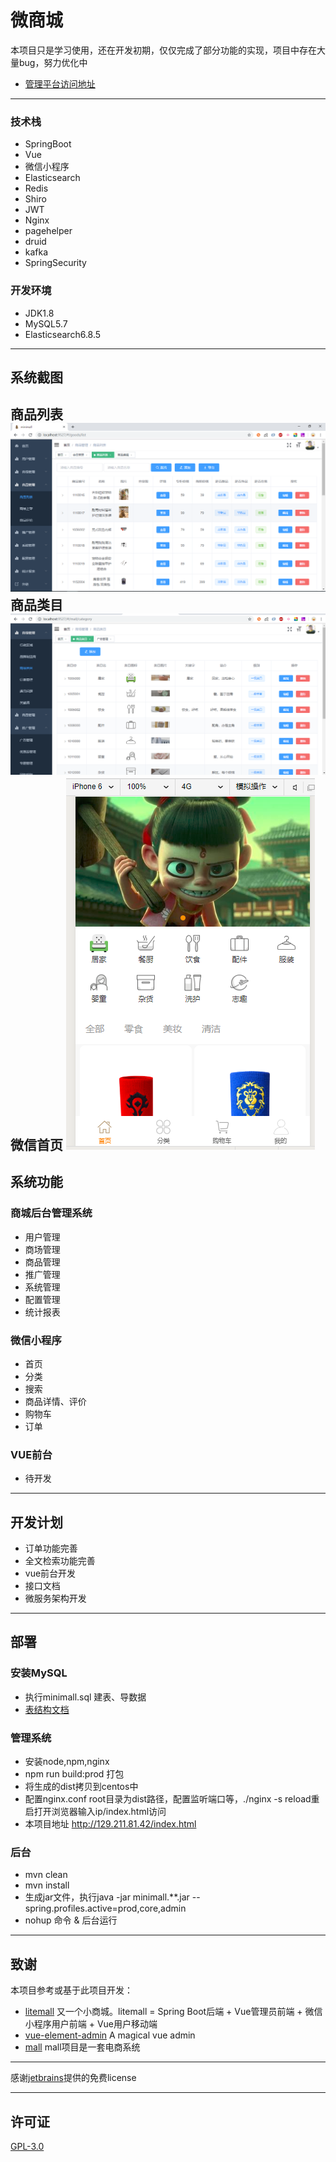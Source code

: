 # 微商城

 本项目只是学习使用，还在开发初期，仅仅完成了部分功能的实现，项目中存在大量bug，努力优化中
*  [管理平台访问地址](http://129.211.81.42/index.html)
---
### 技术栈
 - SpringBoot
 - Vue
 - 微信小程序
 - Elasticsearch
 - Redis
 - Shiro
 - JWT
 - Nginx
 - pagehelper
 - druid
 - kafka
 - SpringSecurity
### 开发环境
 - JDK1.8
 - MySQL5.7
 - Elasticsearch6.8.5
---
## 系统截图
商品列表
![商品列表](./file/pic/goods_list.png)
商品类目
![商品类目](./file/pic/category.png)
微信首页
![微信首页](./file/pic/wx_home.png)
---
## 系统功能

### 商城后台管理系统
- 用户管理
- 商场管理
- 商品管理
- 推广管理
- 系统管理
- 配置管理
- 统计报表
	
### 微信小程序
* 首页
* 分类
* 搜索
* 商品详情、评价
* 购物车
* 订单

### VUE前台
* 待开发

---
## 开发计划
* 订单功能完善
* 全文检索功能完善
* vue前台开发
* 接口文档
* 微服务架构开发
---
## 部署
### 安装MySQL
* 执行minimall.sql 建表、导数据
* [表结构文档](./file/doc/table.docx)

### 管理系统
* 安装node,npm,nginx
* npm run build:prod 打包
* 将生成的dist拷贝到centos中
* 配置nginx.conf root目录为dist路径，配置监听端口等，./nginx -s reload重启打开浏览器输入ip/index.html访问
* 本项目地址 http://129.211.81.42/index.html
### 后台
* mvn clean
* mvn install
* 生成jar文件，执行java -jar minimall.**.jar --spring.profiles.active=prod,core,admin
* nohup 命令 & 后台运行
---
## 致谢
 本项目参考或基于此项目开发：
 * [litemall](https://github.com/linlinjava/litemall) 
    又一个小商城。litemall = Spring Boot后端 + Vue管理员前端 + 微信小程序用户前端 + Vue用户移动端
 * [vue-element-admin](https://github.com/PanJiaChen/vue-element-admin) 
    A magical vue admin 
 * [mall](https://github.com/macrozheng/mall) 
    mall项目是一套电商系统 
---

感谢[jetbrains](https://www.jetbrains.com/idea/ "jetbrains")提供的免费license

---
## 许可证
[GPL-3.0](https://github.com/zcbin/minimall/blob/master/LICENSE)
